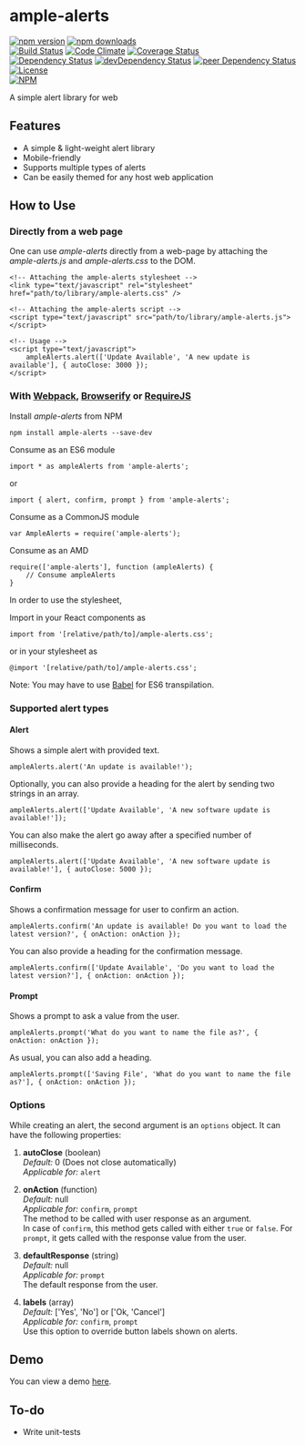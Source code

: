 # ample-alerts

[![npm version](https://badge.fury.io/js/ample-alerts.svg)](https://badge.fury.io/js/ample-alerts)
[![npm downloads](https://img.shields.io/npm/dt/ample-alerts.svg)](https://www.npmjs.com/package/ample-alerts)  
[![Build Status](https://travis-ci.org/myTerminal/ample-alerts.svg?branch=master)](https://travis-ci.org/myTerminal/ample-alerts)
[![Code Climate](https://codeclimate.com/github/myTerminal/ample-alerts.png)](https://codeclimate.com/github/myTerminal/ample-alerts)
[![Coverage Status](https://img.shields.io/coveralls/myTerminal/ample-alerts.svg)](https://coveralls.io/r/myTerminal/ample-alerts?branch=master)  
[![Dependency Status](https://david-dm.org/myTerminal/ample-alerts.svg)](https://david-dm.org/myTerminal/ample-alerts)
[![devDependency Status](https://david-dm.org/myTerminal/ample-alerts/dev-status.svg)](https://david-dm.org/myTerminal/ample-alerts#info=devDependencies)
[![peer Dependency Status](https://david-dm.org/myTerminal/ample-alerts/peer-status.svg)](https://david-dm.org/myTerminal/ample-alerts#info=peerDependencies)  
[![License](https://img.shields.io/github/license/myTerminal/ample-alerts.svg)](https://opensource.org/licenses/MIT)  
[![NPM](https://nodei.co/npm/ample-alerts.png?downloads=true&downloadRank=true&stars=true)](https://nodei.co/npm/ample-alerts/)

A simple alert library for web

## Features

* A simple & light-weight alert library
* Mobile-friendly
* Supports multiple types of alerts
* Can be easily themed for any host web application

## How to Use

### Directly from a web page

One can use *ample-alerts* directly from a web-page by attaching the *ample-alerts.js* and *ample-alerts.css* to the DOM.

    <!-- Attaching the ample-alerts stylesheet -->
    <link type="text/javascript" rel="stylesheet" href="path/to/library/ample-alerts.css" />
    
    <!-- Attaching the ample-alerts script -->
    <script type="text/javascript" src="path/to/library/ample-alerts.js"></script>
    
    <!-- Usage -->
    <script type="text/javascript">
        ampleAlerts.alert(['Update Available', 'A new update is available'], { autoClose: 3000 });
    </script>

### With [Webpack](https://webpack.js.org), [Browserify](http://browserify.org) or [RequireJS](http://requirejs.org)

Install *ample-alerts* from NPM

    npm install ample-alerts --save-dev

Consume as an ES6 module

    import * as ampleAlerts from 'ample-alerts';

or

    import { alert, confirm, prompt } from 'ample-alerts';

Consume as a CommonJS module

    var AmpleAlerts = require('ample-alerts');

Consume as an AMD

    require(['ample-alerts'], function (ampleAlerts) {
        // Consume ampleAlerts
    }

In order to use the stylesheet,

Import in your React components as

    import from '[relative/path/to]/ample-alerts.css';

or in your stylesheet as

    @import '[relative/path/to]/ample-alerts.css';

Note: You may have to use [Babel](https://babeljs.io) for ES6 transpilation.

### Supported alert types

#### Alert

Shows a simple alert with provided text.

    ampleAlerts.alert('An update is available!');

Optionally, you can also provide a heading for the alert by sending two strings in an array.

    ampleAlerts.alert(['Update Available', 'A new software update is available!']);

You can also make the alert go away after a specified number of milliseconds.

    ampleAlerts.alert(['Update Available', 'A new software update is available!'], { autoClose: 5000 });

#### Confirm

Shows a confirmation message for user to confirm an action.

    ampleAlerts.confirm('An update is available! Do you want to load the latest version?', { onAction: onAction });

You can also provide a heading for the confirmation message.

    ampleAlerts.confirm(['Update Available', 'Do you want to load the latest version?'], { onAction: onAction });

#### Prompt

Shows a prompt to ask a value from the user.

    ampleAlerts.prompt('What do you want to name the file as?', { onAction: onAction });

As usual, you can also add a heading.

    ampleAlerts.prompt(['Saving File', 'What do you want to name the file as?'], { onAction: onAction });

### Options

While creating an alert, the second argument is an `options` object. It can have the following properties:

1. **autoClose** (boolean)  
*Default:* 0 (Does not close automatically)  
*Applicable for:* `alert`

2. **onAction** (function)  
*Default:* null  
*Applicable for:* `confirm`, `prompt`  
The method to be called with user response as an argument.  
In case of `confirm`, this method gets called with either `true` or `false`. For `prompt`, it gets called with the response value from the user.

3. **defaultResponse** (string)  
*Default:* null  
*Applicable for:* `prompt`  
The default response from the user.

4. **labels** (array)  
*Default:* ['Yes', 'No'] or ['Ok, 'Cancel']  
*Applicable for:* `confirm`, `prompt`  
Use this option to override button labels shown on alerts.

## Demo

You can view a demo [here](https://myterminal.github.io/ample-alerts/examples).

## To-do

* Write unit-tests
